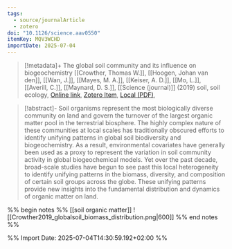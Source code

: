```yaml
---
tags:
  - source/journalArticle
  - zotero
doi: "10.1126/science.aav0550"
itemKey: MQV3WCHD
importDate: 2025-07-04
---
```

>[!metadata]+
> The global soil community and its influence on biogeochemistry
> [[Crowther, Thomas W.]], [[Hoogen, Johan van den]], [[Wan, J.]], [[Mayes, M. A.]], [[Keiser, A. D.]], [[Mo, L.]], [[Averill, C.]], [[Maynard, D. S.]], 
> [[Science (journal)]] (2019)
> soil, soil ecology, 
> [Online link](https://www.science.org/doi/10.1126/science.aav0550), [Zotero Item](zotero://select/library/items/MQV3WCHD), [Local (PDF)](file://C:/Users/aburg/Documents/references/zotero/storage/6X4MBUBZ/Crowther2019_globalsoil.pdf), 

>[!abstract]-
>Soil organisms represent the most biologically diverse community on land and govern the turnover of the largest organic matter pool in the terrestrial biosphere. The highly complex nature of these communities at local scales has traditionally obscured efforts to identify unifying patterns in global soil biodiversity and biogeochemistry. As a result, environmental covariates have generally been used as a proxy to represent the variation in soil community activity in global biogeochemical models. Yet over the past decade, broad-scale studies have begun to see past this local heterogeneity to identify unifying patterns in the biomass, diversity, and composition of certain soil groups across the globe. These unifying patterns provide new insights into the fundamental distribution and dynamics of organic matter on land.

%% begin notes %%
[[soil organic matter]]
![[Crowther2019_globalsoil_biomass_distribution.png|600]]
%% end notes %%

%% Import Date: 2025-07-04T14:30:59.192+02:00 %%
